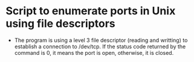 # Script to enumerate ports in Unix using file descriptors
-  The program is using a level 3 file descriptor (reading and writting) to establish a connection to /dev/tcp. If the status code returned by the command is 0, it means the port is open, otherwise, it is closed.
